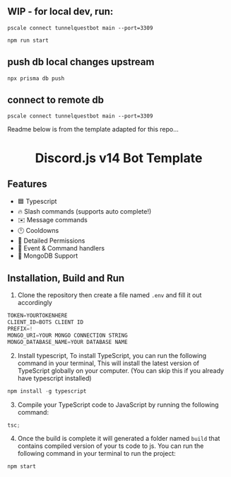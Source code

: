 ## WIP - for local dev, run:

`pscale connect tunnelquestbot main --port=3309`

`npm run start`

## push db local changes upstream

`npx prisma db push`

## connect to remote db

`pscale connect tunnelquestbot main --port=3309`

Readme below is from the template adapted for this repo...

<h1 style="text-align:center;">Discord.js v14 Bot Template</h1>

## Features

- 🟦 Typescript
- 🔥 Slash commands (supports auto complete!)
- ✉️ Message commands
- 🕛 Cooldowns
- 🏴 Detailed Permissions
- 💪 Event & Command handlers
- 🍃 MongoDB Support

## Installation, Build and Run

1. Clone the repository then create a file named `.env` and fill it out accordingly

```js
TOKEN=YOURTOKENHERE
CLIENT_ID=BOTS CLIENT ID
PREFIX=!
MONGO_URI=YOUR MONGO CONNECTION STRING
MONGO_DATABASE_NAME=YOUR DATABASE NAME
```

2. Install typescript, To install TypeScript, you can run the following command in your terminal, This will install the latest version of TypeScript globally on your computer. (You can skip this if you already have typescript installed)

```ts
npm install -g typescript
```

3. Compile your TypeScript code to JavaScript by running the following command:

```js
tsc;
```

4. Once the build is complete it will generated a folder named `build` that contains compiled version of your ts code to js. You can run the following command in your terminal to run the project:

```js
npm start
```

